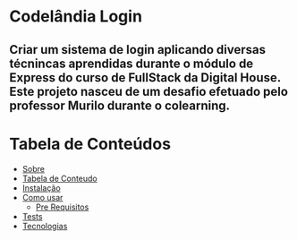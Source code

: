 # Codelândia Login

## Criar um sistema de login aplicando diversas técnincas aprendidas durante o módulo de Express do curso de FullStack da Digital House. Este projeto nasceu de um desafio efetuado pelo professor Murilo durante o colearning.

Tabela de Conteúdos
==========================
<!--ts-->
* [Sobre](#sobre)
* [Tabela de Conteudo](#tabela-de-conteudo)
* [Instalação](#instalacao)
* [Como usar](#como-usar)
    * [Pre Requisitos](#pre-requisitos)
* [Tests](#testes)
* [Tecnologias](#tecnologias)